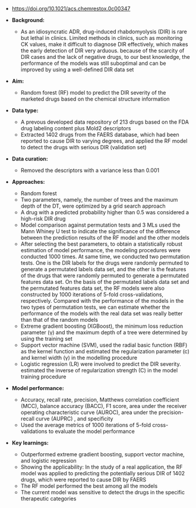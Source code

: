 * https://doi.org/10.1021/acs.chemrestox.0c00347

* **Background:** 
  * As an idiosyncratic ADR, drug-induced rhabdomyolysis (DIR) is rare but lethal in clinics. Limited methods in clinics, such as monitoring CK values, make it difficult to diagnose DIR effectively, which makes the early detection of DIR very arduous. because of the scarcity of DIR cases and the lack of negative drugs, to our best knowledge, the performance of the models was still suboptimal and can be improved by using a well-defined DIR data set

* **Aim:** 
  * Random forest (RF) model to predict the DIR severity of the marketed drugs based on the chemical structure information

* **Data type:** 
  * A prevous developed data repository of 213 drugs based on the FDA drug labeling content plus Mold2 descriptors
  * Extracted 1402 drugs from the FAERS database, which had been reported to cause DIR to varying degrees, and applied the RF model to detect the drugs with serious DIR (validation set)

* **Data curation:**
  * Removed the descriptors with a variance less than 0.001

* **Approaches:**
  * Random forest
  * Two parameters, namely, the number of trees and the maximum depth of the DT, were optimized by a grid search approach
  * A drug with a predicted probability higher than 0.5 was considered a high-risk DIR drug
  * Model comparison against permutation tests and 3 MLs used the Mann Whiney U test to indicate the significance of the difference between the prediction results of the RF model and the other models
  * After selecting the best parameters, to obtain a statistically robust estimation of model performance, the modeling procedures were conducted 1000 times. At same time, we conducted two permutation tests. One is the DIR labels for the drugs were randomly permuted to generate a permutated labels data set, and the other is the features of the drugs that were randomly permuted to generate a permutated features data set. On the basis of the permutated labels data set and the permutated features data set, the RF models were also constructed by 1000 iterations of 5-fold cross-validations, respectively. Compared with the performance of the models in the two types of permutation tests, we can estimate whether the performance of the models with the real data set was really better than that of the random models
  * Extreme gradient boosting (XGBoost), the minimum loss reduction parameter (γ) and the maximum depth of a tree were determined by using the training set
  * Support vector machine (SVM), used the radial basic function (RBF) as the kernel function and estimated the regularization parameter (c) and kernel width (γ) in the modelling procedure
  * Logistic regression (LR) were involved to predict the DIR severity. estimated the inverse of regularization strength (C) in the model training procedure

* **Model performance:**
  * Accuracy, recall rate, precision, Matthews correlation coefficient (MCC), balance accuracy (BACC), F1 score, area under the receiver operating characteristic curve (AUROC), area under the precision-recall curve (AUPRC) , and specificity
  * Used the average metrics of 1000 iterations of 5-fold cross-validations to evaluate the model performance

* **Key learnings:**
  * Outperformed extreme gradient boosting, support vector machine, and logistic regression
  * Showing the applicability: In the study of a real application, the RF model was applied to predicting the potentially serious DIR of 1402 drugs, which were reported to cause DIR by FAERS
  * The RF model performed the best among all the models
  * The current model was sensitive to detect the drugs in the specific therapeutic categories
